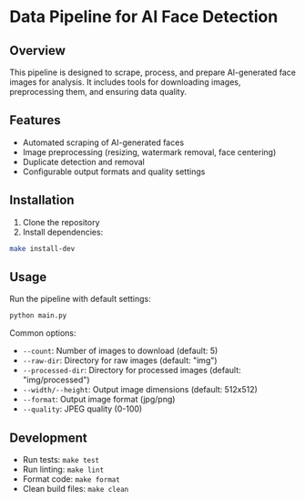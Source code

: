 # Data Pipeline for AI Face Detection

## Overview
This pipeline is designed to scrape, process, and prepare AI-generated face images for analysis. It includes tools for downloading images, preprocessing them, and ensuring data quality.

## Features
- Automated scraping of AI-generated faces
- Image preprocessing (resizing, watermark removal, face centering)
- Duplicate detection and removal
- Configurable output formats and quality settings

## Installation
1. Clone the repository
2. Install dependencies:
```bash
make install-dev
```

## Usage
Run the pipeline with default settings:
```bash
python main.py
```

Common options:
- `--count`: Number of images to download (default: 5)
- `--raw-dir`: Directory for raw images (default: "img")
- `--processed-dir`: Directory for processed images (default: "img/processed")
- `--width/--height`: Output image dimensions (default: 512x512)
- `--format`: Output image format (jpg/png)
- `--quality`: JPEG quality (0-100)

## Development
- Run tests: `make test`
- Run linting: `make lint`
- Format code: `make format`
- Clean build files: `make clean`
 